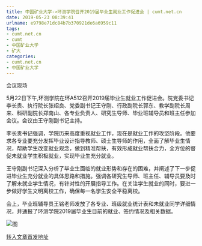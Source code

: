 ```yaml
---
title: 中国矿业大学->环测学院召开2019届毕业生就业工作促进会 | cumt.net.cn
date: 2019-05-23 08:39:41
urlname: e9798e71dc84b7b370921de6a6959c11
tags: 
- cumt.net.cn
- cumt
- 中国矿业大学
- 矿大
categories:
- cumt.net.cn
- 中国矿业大学
---
```



会议现场

5月22日下午,环测学院在环A512召开2019届毕业生就业工作促进会。院党委书记李长贵、执行院长张绍良、党委副书记王守刚、行政副院长郭东、教学副院长周来、科研副院长郑南山、各专业负责人、研究生导师、毕业班辅导员和班主任参加会议。会议由王守刚副书记主持。

李长贵书记强调，学院历来高度重视就业工作，现在是就业工作的攻坚阶段。他要求各专业要充分发挥毕业设计指导教师、硕士生导师的作用，全面了解毕业生情况，帮助学生改变就业观念，做到精准帮扶，有效形成就业帮扶合力，全方位的督促未就业学生积极就业，实现毕业生充分就业。

王守刚副书记深入分析了毕业生面临的就业形势和存在的困难，并阐述了下一步促进毕业生充分就业的具体思路和措施。强调各研究生导师、班主任、辅导员要及时了解未就业学生情况，有针对性的开展指导工作。在关注学生就业的同时，要进一步做好学生文明离校工作，确保每一名学生安全平稳离校。

会上，毕业班辅导员王铭老师发放了各专业、班级就业统计表和未就业同学详细情况，并通报了环测学院2019届毕业生目前的就业、签约情况及相关数据。



![图](http://xwzx.cumt.edu.cn/_upload/article/images/4b/3c/7eaab38d424185ad6e7e19f796fd/044b8acb-a8ae-4e97-a821-1b600f97a624.jpg)

[转入文章首发地址](http://xwzx.cumt.edu.cn/07/ab/c523a526251/page.htm)